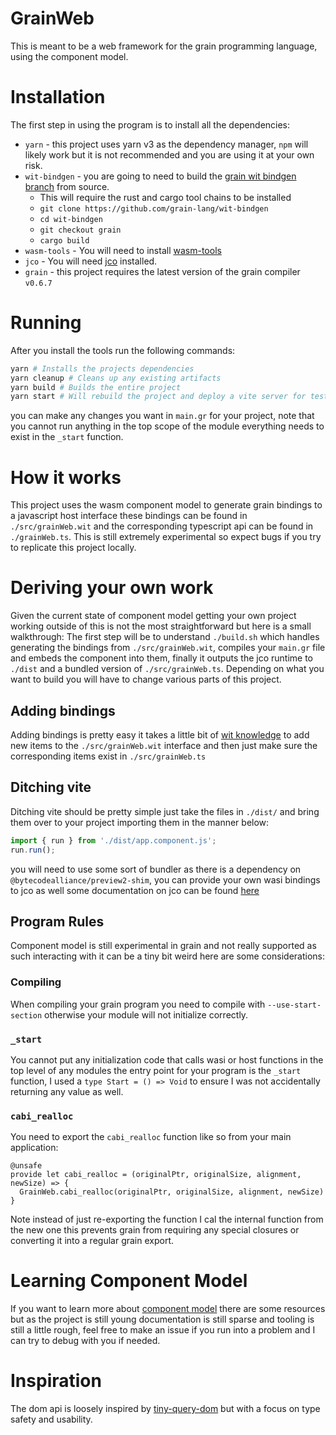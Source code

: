 # GrainWeb
This is meant to be a web framework for the grain programming language, using the component model.

# Installation
The first step in using the program is to install all the dependencies:
* `yarn` - this project uses yarn v3 as the dependency manager, `npm` will likely work but it is not recommended and you are using it at your own risk.
* `wit-bindgen` - you are going to need to build the [grain wit bindgen branch](https://github.com/grain-lang/wit-bindgen/tree/grain) from source.
  * This will require the rust and cargo tool chains to be installed
  * `git clone https://github.com/grain-lang/wit-bindgen`
  * `cd wit-bindgen`
  * `git checkout grain`
  * `cargo build`
* `wasm-tools` - You will need to install [wasm-tools](https://github.com/bytecodealliance/wasm-tools)
* `jco` - You will need [jco](https://github.com/bytecodealliance/jco) installed.
* `grain` - this project requires the latest version of the grain compiler `v0.6.7`
  
# Running
After you install the tools run the following commands:
```bash
yarn # Installs the projects dependencies
yarn cleanup # Cleans up any existing artifacts
yarn build # Builds the entire project
yarn start # Will rebuild the project and deploy a vite server for testing.
```
you can make any changes you want in `main.gr` for your project, note that you cannot run anything in the top scope of the module everything needs to exist in the `_start` function.


# How it works
This project uses the wasm component model to generate grain bindings to a javascript host interface these bindings can be found in `./src/grainWeb.wit` and the corresponding typescript api can be found in `./grainWeb.ts`. This is still extremely experimental so expect bugs if you try to replicate this project locally.

# Deriving your own work
Given the current state of component model getting your own project working outside of this is not the most straightforward but here is a small walkthrough:
The first step will be to understand `./build.sh` which handles generating the bindings from `./src/grainWeb.wit`, compiles your `main.gr` file and embeds the component into them, finally it outputs the jco runtime to `./dist` and a bundled version of `./src/grainWeb.ts`. Depending on what you want to build you will have to change various parts of this project.

## Adding bindings
Adding bindings is pretty easy it takes a little bit of [wit knowledge](https://component-model.bytecodealliance.org/design/wit.html) to add new items to the `./src/grainWeb.wit` interface and then just make sure the corresponding items exist in `./src/grainWeb.ts`
## Ditching vite
Ditching vite should be pretty simple just take the files in `./dist/` and bring them over to your project importing them in the manner below:
```js
import { run } from './dist/app.component.js';
run.run();
```
you will need to use some sort of bundler as there is a dependency on `@bytecodealliance/preview2-shim`, you can provide your own wasi bindings to jco as well some documentation on jco can be found [here](https://bytecodealliance.github.io/jco/transpiling.html)
## Program Rules
Component model is still experimental in grain and not really supported as such interacting with it can be a tiny bit weird here are some considerations:
### Compiling
When compiling your grain program you need to compile with `--use-start-section` otherwise your module will not initialize correctly.
### `_start`
You cannot put any initialization code that calls wasi or host functions in the top level of any modules the entry point for your program is the `_start` function, I used a `type Start = () => Void` to ensure I was not accidentally returning any value as well.
### `cabi_realloc`
You need to export the `cabi_realloc` function like so from your main application:
```gr
@unsafe
provide let cabi_realloc = (originalPtr, originalSize, alignment, newSize) => {
  GrainWeb.cabi_realloc(originalPtr, originalSize, alignment, newSize)
}
```
Note instead of just re-exporting the function I cal the internal function from the new one this prevents grain from requiring any special closures or converting it into a regular grain export. 


# Learning Component Model
If you want to learn more about [component model](https://github.com/WebAssembly/component-model) there are some resources but as the project is still young documentation is still sparse and tooling is still a little rough, feel free to make an issue if you run into a problem and I can try to debug with you if needed.


# Inspiration
The dom api is loosely inspired by [tiny-query-dom](https://github.com/nazmul-nhb/tiny-query-dom/tree/main) but with a focus on type safety and usability.
